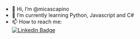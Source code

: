 - 👋 Hi, I’m @micascapino
- 🌱 I’m currently learning Python, Javascript and C# 
- 📫 How to reach me: 
<br/> [![Linkedin Badge](https://img.shields.io/badge/-Micaela--Scapino-blue?style=for-the-badge&logo=Linkedin&logoColor=white&link=https://www.linkedin.com/in/micaela-scapino/)](https://www.linkedin.com/in/micaela-scapino/)



<!---
micascapino/micascapino is a ✨ special ✨ repository because its `README.md` (this file) appears on your GitHub profile.
You can click the Preview link to take a look at your changes.
--->
